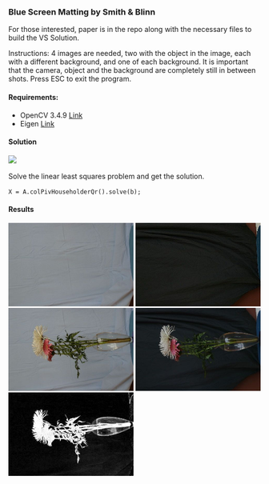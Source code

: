 ### Blue Screen Matting by Smith & Blinn

For those interested, paper is in the repo along with the necessary files to build the VS Solution.

Instructions: 4 images are needed, two with the object in the image, each with a different background, and one of each background. It is important that the camera, object and the background are completely still in between shots. Press ESC to exit the program.

#### Requirements:

* OpenCV 3.4.9 [Link](https://opencv.org/releases/)
* Eigen [Link](https://eigen.tuxfamily.org/dox/)
    

#### Solution

<img src="TriangulationMatting/Images/mattingeq.JPG" width="800" />

Solve the linear least squares problem and get the solution.  

```
X = A.colPivHouseholderQr().solve(b);
```

#### Results

<img src="TriangulationMatting/Images/back1.jpg" width="250" /> 
<img src="TriangulationMatting/Images/back2.jpg" width="250" /> 
<img src="TriangulationMatting/Images/flowers1.jpg" width="250" /> 
<img src="TriangulationMatting/Images/flowers2.jpg" width="250" /> 
<img src="TriangulationMatting/Images/alpha.jpg" width="250" /> 


 
